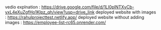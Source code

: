 vedio explnation : https://drive.google.com/file/d/1Ll0plNTXyCb-yxL4eXuZgfHo1Klpz_qh/view?usp=drive_link
deployed website with images : https://rahulprojecttest.netlify.app/
deployed website without adding images : https://employee-list-rc65.onrender.com/
